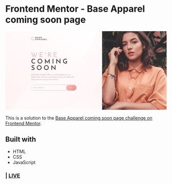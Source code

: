 # Frontend Mentor - Base Apparel coming soon page

![](./images/screenshot.jpg)

This is a solution to the [Base Apparel coming soon page challenge on Frontend Mentor](https://www.frontendmentor.io/challenges/base-apparel-coming-soon-page-5d46b47f8db8a7063f9331a0).

## Built with

- HTML
- CSS
- JavaScript

### | [LIVE](https://phosantos.github.io/base-apparel-coming-soon-frontendmentor)
